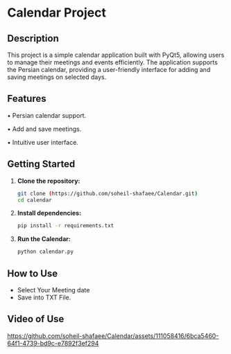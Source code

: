 # Calendar Project

## Description
This project is a simple calendar application built with PyQt5, allowing users to manage their meetings and events efficiently. The application supports the Persian calendar, providing a user-friendly interface for adding and saving meetings on selected days.

## Features

•	Persian calendar support.

•	Add and save meetings.

•	Intuitive user interface.

## Getting Started

1. **Clone the repository:**
    ```bash
    git clone (https://github.com/soheil-shafaee/Calendar.git)
    cd calendar
    ```

2. **Install dependencies:**
    ```bash
    pip install -r requirements.txt
    ```

3. **Run the Calendar:**
    ```bash
    python calendar.py
    ```

## How to Use

- Select Your Meeting date
- Save into TXT File.

## Video of Use


https://github.com/soheil-shafaee/Calendar/assets/111058416/6bca5460-64f1-4739-bd9c-e7892f3ef294




